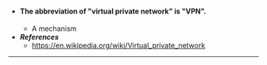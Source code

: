 - #### The abbreviation of "virtual private network" is "VPN".
    - A mechanism
- ***References***
    - https://en.wikipedia.org/wiki/Virtual_private_network
- ---
